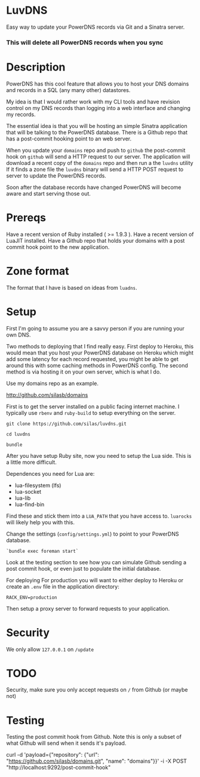 # LuvDNS

Easy way to update your PowerDNS records via Git and a Sinatra server.

### This will delete all PowerDNS records when you sync

# Description

PowerDNS has this cool feature that allows you to host your DNS domains and
records in a SQL (any many other) datastores.

My idea is that I would rather work with my CLI tools and have revision control
on my DNS records than logging into a web interface and changing my records.

The essential idea is that you will be hosting an simple Sinatra application
that will be talking to the PowerDNS database.  There is a Github repo that has
a post-commit hooking point to an web server.

When you update your `domains` repo and push to `github` the post-commit hook
on `github` will send a HTTP request to our server. The application will
download a recent copy of the `domains` repo and then run a the `luvdns` utility
If it finds a zone file the `luvdns` binary will send a HTTP POST request to 
server to update the PowerDNS records.

Soon after the database records have changed PowerDNS will become aware and
start serving those out.

# Prereqs

Have a recent version of Ruby installed ( >= 1.9.3 ).
Have a recent version of LuaJIT installed.
Have a Github repo that holds your domains with a post commit hook point to the
new application.

# Zone format

The format that I have is based on ideas from `luadns`.

# Setup

First I'm going to assume you are a savvy person if you are running your own
DNS.

Two methods to deploying that I find really easy.  First deploy to Heroku, this
would mean that you host your PowerDNS database on Heroku which might add some
latency for each record requested, you might be able to get around this with
some caching methods in PowerDNS config.  The second method is via hosting it
on your own server, which is what I do.

Use my domains repo as an example.

http://github.com/silasb/domains

First is to get the server installed on a public facing internet machine.
I typically use `rbenv` and `ruby-build` to setup everything on the server.

    git clone https://github.com/silas/luvdns.git

    cd luvdns

    bundle

After you have setup Ruby site, now you need to setup the Lua side.  This is
a little more difficult.

Dependences you need for Lua are:

* lua-filesystem (lfs)
* lua-socket
* lua-lib
* lua-find-bin

Find these and stick them into a `LUA_PATH` that you have access to.
`luarocks` will likely help you with this.

Change the settings (`config/settings.yml`) to point to your PowerDNS database.

    `bundle exec foreman start`

Look at the testing section to see how you can simulate Github sending a post
commit hook, or even just to populate the initial database.

For deploying
For production you will want to either deploy to Heroku or create an `.env`
file in the application directory:

    RACK_ENV=production

Then setup a proxy server to forward requests to your application.


# Security

We only allow `127.0.0.1` on `/update`

# TODO

Security, make sure you only accept requests on `/` from Github (or maybe not)

# Testing

Testing the post commit hook from Github.  Note this is only a subset of what
Github will send when it sends it's payload.

curl -d 'payload={"repository": {"url": "https://github.com/silasb/domains.git", "name": "domains"}}' -i -X POST "http://localhost:9292/post-commit-hook"

